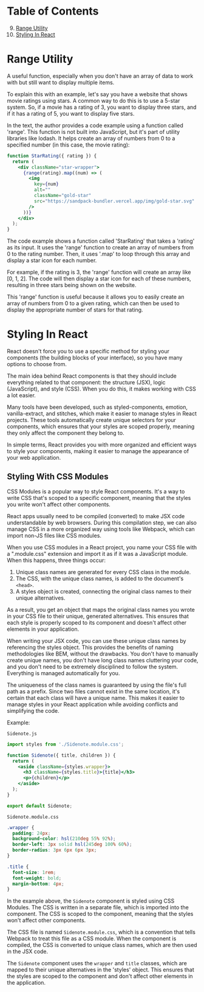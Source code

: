 # Table of Contents
9. [Range Utility](#range-utility)
10. [Styling In React](#styling-in-react)

# Range Utility
A useful function, especially when you don't have an array of data to work with but still want to display multiple items.

To explain this with an example, let's say you have a website that shows movie ratings using stars. A common way to do this is to use a 5-star system. So, if a movie has a rating of 3, you want to display three stars, and if it has a rating of 5, you want to display five stars.

In the text, the author provides a code example using a function called 'range'. This function is not built into JavaScript, but it's part of utility libraries like lodash. It helps create an array of numbers from 0 to a specified number (in this case, the movie rating):

```jsx
function StarRating({ rating }) {
  return (
    <div className="star-wrapper">
      {range(rating).map((num) => (
        <img
          key={num}
          alt=""
          className="gold-star"
          src="https://sandpack-bundler.vercel.app/img/gold-star.svg"
        />
      ))}
    </div>
  );
}
```

The code example shows a function called 'StarRating' that takes a 'rating' as its input. It uses the 'range' function to create an array of numbers from 0 to the rating number. Then, it uses '.map' to loop through this array and display a star icon for each number.

For example, if the rating is 3, the 'range' function will create an array like [0, 1, 2]. The code will then display a star icon for each of these numbers, resulting in three stars being shown on the website.

This 'range' function is useful because it allows you to easily create an array of numbers from 0 to a given rating, which can then be used to display the appropriate number of stars for that rating.

# Styling In React
React doesn't force you to use a specific method for styling your components (the building blocks of your interface), so you have many options to choose from.

The main idea behind React components is that they should include everything related to that component: the structure (JSX), logic (JavaScript), and style (CSS). When you do this, it makes working with CSS a lot easier.

Many tools have been developed, such as styled-components, emotion, vanilla-extract, and stitches, which make it easier to manage styles in React projects. These tools automatically create unique selectors for your components, which ensures that your styles are scoped properly, meaning they only affect the component they belong to.

In simple terms, React provides you with more organized and efficient ways to style your components, making it easier to manage the appearance of your web application.

## Styling With CSS Modules
CSS Modules is a popular way to style React components. It's a way to write CSS that's scoped to a specific component, meaning that the styles you write won't affect other components.

React apps usually need to be compiled (converted) to make JSX code understandable by web browsers. During this compilation step, we can also manage CSS in a more organized way using tools like Webpack, which can import non-JS files like CSS modules.

When you use CSS modules in a React project, you name your CSS file with a ".module.css" extension and import it as if it was a JavaScript module. When this happens, three things occur:

1. Unique class names are generated for every CSS class in the module.
2. The CSS, with the unique class names, is added to the document's `<head>`.
3. A styles object is created, connecting the original class names to their unique alternatives.

As a result, you get an object that maps the original class names you wrote in your CSS file to their unique, generated alternatives. This ensures that each style is properly scoped to its component and doesn't affect other elements in your application.

When writing your JSX code, you can use these unique class names by referencing the styles object. This provides the benefits of naming methodologies like BEM, without the drawbacks. You don't have to manually create unique names, you don't have long class names cluttering your code, and you don't need to be extremely disciplined to follow the system. Everything is managed automatically for you.

The uniqueness of the class names is guaranteed by using the file's full path as a prefix. Since two files cannot exist in the same location, it's certain that each class will have a unique name. This makes it easier to manage styles in your React application while avoiding conflicts and simplifying the code.

Example:

`Sidenote.js`
```jsx
import styles from './Sidenote.module.css';

function Sidenote({ title, children }) {
  return (
    <aside className={styles.wrapper}>
      <h3 className={styles.title}>{title}</h3>
      <p>{children}</p>
    </aside>
  );
}

export default Sidenote;
```

`Sidenote.module.css`
```css
.wrapper {
  padding: 24px;
  background-color: hsl(210deg 55% 92%);
  border-left: 3px solid hsl(245deg 100% 60%);
  border-radius: 3px 6px 6px 3px;
}

.title {
  font-size: 1rem;
  font-weight: bold;
  margin-bottom: 4px;
}
```

In the example above, the `Sidenote` component is styled using CSS Modules. The CSS is written in a separate file, which is imported into the component. The CSS is scoped to the component, meaning that the styles won't affect other components.

The CSS file is named `Sidenote.module.css`, which is a convention that tells Webpack to treat this file as a CSS module. When the component is compiled, the CSS is converted to unique class names, which are then used in the JSX code.

The `Sidenote` component uses the `wrapper` and `title` classes, which are mapped to their unique alternatives in the 'styles' object. This ensures that the styles are scoped to the component and don't affect other elements in the application.